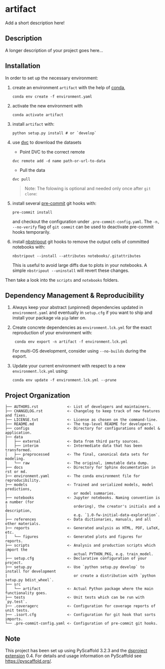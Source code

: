 # artifact

Add a short description here!


## Description

A longer description of your project goes here...

## Installation

In order to set up the necessary environment:


1. create an environment `artifact` with the help of [conda],

   ``` none
   conda env create -f environment.yaml
   ```


2. activate the new environment with

   ``` none
   conda activate artifact
   ```


3. install `artifact` with:

   ``` none
   python setup.py install # or `develop`
   ```


4. use [dvc] to download the datasets

   * Point DVC to the correct remote

   ``` none
   dvc remote add -d name path-or-url-to-data
   ```

   * Pull the data

   ``` none
   dvc pull
   ```

    > Note: The folowing is optional and needed only once after `git clone`:


5. install several [pre-commit] git hooks with:

   ``` none
   pre-commit install
   ```

   and checkout the configuration under `.pre-commit-config.yaml`. The `-n,
   --no-verify` flag of `git commit` can be used to deactivate pre-commit hooks
   temporarily.

6. install [nbstripout] git hooks to remove the output cells of committed
   notebooks with:

   ``` none
   nbstripout --install --attributes notebooks/.gitattributes
   ```

   This is useful to avoid large diffs due to plots in your notebooks.
   A simple `nbstripout --uninstall` will revert these changes.


Then take a look into the `scripts` and `notebooks` folders.

## Dependency Management & Reproducibility

1. Always keep your abstract (unpinned) dependencies updated in
   `environment.yaml` and eventually in `setup.cfg` if you want to ship and
   install your package via `pip` later on.

2. Create concrete dependencies as `environment.lck.yml` for the exact
   reproduction of your environment with:

   ``` none
    conda env export -n artifact -f environment.lck.yml
   ```

   For multi-OS development, consider using `--no-builds` during the export.


3. Update your current environment with respect to a new `environment.lck.yml`
   using:

   ``` none
   conda env update -f environment.lck.yml --prune
   ```

## Project Organization

``` none
├── AUTHORS.rst             <- List of developers and maintainers.
├── CHANGELOG.rst           <- Changelog to keep track of new features and fixes.
├── LICENSE.txt             <- License as chosen on the command-line.
├── README.md               <- The top-level README for developers.
├── configs                 <- Directory for configurations of model & application.
├── data
│   ├── external            <- Data from third party sources.
│   ├── interim             <- Intermediate data that has been transformed.
│   ├── preprocessed        <- The final, canonical data sets for modeling.
│   └── raw                 <- The original, immutable data dump.
├── docs                    <- Directory for Sphinx documentation in rst or md.
├── environment.yaml        <- The conda environment file for reproducibility.
├── models                  <- Trained and serialized models, model predictions,
│                              or model summaries.
├── notebooks               <- Jupyter notebooks. Naming convention is a number (for
│                              ordering), the creator's initials and a description,
│                              e.g. `1.0-fw-initial-data-exploration`.
├── references              <- Data dictionaries, manuals, and all other materials.
├── reports                 <- Generated analysis as HTML, PDF, LaTeX, etc.
│   └── figures             <- Generated plots and figures for reports.
├── scripts                 <- Analysis and production scripts which import the
│                              actual PYTHON_PKG, e.g. train_model.
├── setup.cfg               <- Declarative configuration of your project.
├── setup.py                <- Use `python setup.py develop` to install for development
|                              or create a distribution with `python setup.py bdist_wheel`.
├── src
│   └── artifact            <- Actual Python package where the main functionality goes.
├── tests                   <- Unit tests which can be run with `py.test`.
├── .coveragerc             <- Configuration for coverage reports of unit tests.
├── .isort.cfg              <- Configuration for git hook that sorts imports.
└── .pre-commit-config.yaml <- Configuration of pre-commit git hooks.
```

## Note

This project has been set up using PyScaffold 3.2.3 and the [dsproject
extension] 0.4. For details and usage information on PyScaffold see
https://pyscaffold.org/.

[dvc]: https://dvc.org/
[conda]: https://docs.conda.io/
[pre-commit]: https://pre-commit.com/
[Jupyter]: https://jupyter.org/
[nbstripout]: https://github.com/kynan/nbstripout
[Google style]: http://google.github.io/styleguide/pyguide.html#38-comments-and-docstrings
[dsproject extension]: https://github.com/pyscaffold/pyscaffoldext-dsproject